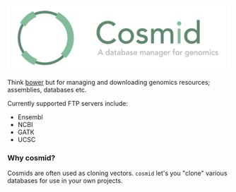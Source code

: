 ![cosmid logo](assets/cosmid-logo.png)

Think [bower](http://bower.io/) but for managing and downloading genomics resources; assemblies, databases etc.

Currently supported FTP servers include:
* Ensembl
* NCBI
* GATK
* UCSC

### Why cosmid?
Cosmids are often used as cloning vectors. `cosmid` let's you "clone" various databases for use in your own projects.